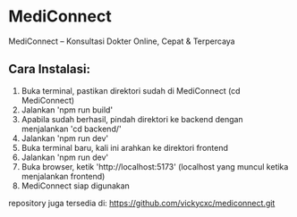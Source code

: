 # MediConnect

MediConnect – Konsultasi Dokter Online, Cepat & Terpercaya

## Cara Instalasi:

1. Buka terminal, pastikan direktori sudah di MediConnect (cd MediConnect)
2. Jalankan 'npm run build'
3. Apabila sudah berhasil, pindah direktori ke backend dengan menjalankan 'cd backend/'
4. Jalankan 'npm run dev'
5. Buka terminal baru, kali ini arahkan ke direktori frontend
6. Jalankan 'npm run dev'
7. Buka browser, ketik 'http://localhost:5173' (localhost yang muncul ketika menjalankan frontend)
8. MediConnect siap digunakan

repository juga tersedia di: https://github.com/vickycxc/mediconnect.git
